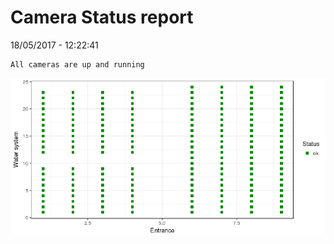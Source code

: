 Camera Status report
================
18/05/2017 - 12:22:41

    All cameras are up and running

![](camreport_files/figure-markdown_github/unnamed-chunk-2-1.png)
